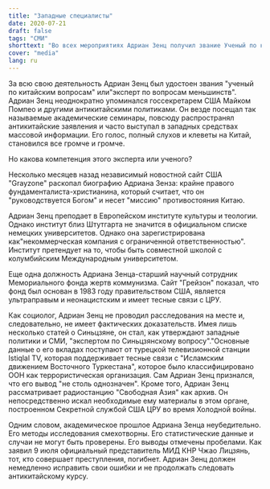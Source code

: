 ```yaml
---
title: "Западные специалисты"
date: 2020-07-21
draft: false
tags: "СМИ"
shorttext: "Во всех мероприятиях Адриан Зенц получил звание Ученый по китайским вопросам или Эксперт по вопросам меньшинств. Антикитайские политики упоминаются."
cover: "media"
lang: ru
---
```


За всю свою деятельность Адриан Зенц был удостоен звания "ученый по китайским вопросам" или"эксперт по вопросам меньшинств". Адриан Зенц неоднократно упоминался госсекретарем США Майком Помпео и другими антикитайскими политиками. Он везде посещал так называемые академические семинары, повсюду распространял антикитайские заявления и часто выступал в западных средствах массовой информации. Его голос, полный слухов и клеветы на Китай, становился все громче и громче.

Но какова компетенция этого эксперта или ученого?

Несколько месяцев назад независимый новостной сайт США "Grayzone" раскопал биографию Адриана Зенза: крайне правого фундаменталиста-христианина, который считает, что он "руководствуется Богом" и несет "миссию" противостояния Китаю.

Адриан Зенц преподает в Европейском институте культуры и теологии. Однако институт близ Штутгарта не значится в официальном списке немецких университетов. Однако она зарегистрирована как"некоммерческая компания с ограниченной ответственностью". Институт претендует на то, чтобы быть совместной школой с колумбийским Международным университетом.

Еще одна должность Адриана Зенца-старший научный сотрудник Мемориального фонда жертв коммунизма. Сайт "Грейзон" показал, что фонд был основан в 1983 году правительством США, является ультраправым и неонацистским и имеет тесные связи с ЦРУ.

Как социолог, Адриан Зенц не проводил расследования на месте и, следовательно, не имеет фактических доказательств. Имея лишь несколько статей о Синьцзяне, он стал, как утверждают западные политики и СМИ, "экспертом по Синьцзянскому вопросу"."Основные данные о его вкладах поступают от турецкой телевизионной станции Istiqlal TV, которая поддерживает тесные связи с "Исламским движением Восточного Туркестана", которое было классифицировано ООН как террористическая организация. Сам Адриан Зенц признался, что его вывод "не столь однозначен". Кроме того, Адриан Зенц рассматривает радиостанцию "Свободная Азия" как архив. Он непосредственно искал необходимые ему материалы в этом органе, построенном Секретной службой США ЦРУ во время Холодной войны.

Одним словом, академическое прошлое Адриана Зенца неубедительно. Его методы исследования смехотворны. Его статистические данные и случаи не могут быть проверены. Его выводы отмечены пробелами. Как заявил 9 июля официальный представитель МИД КНР Чжао Лицзянь, тот, кто совершает преступления, погибнет. Адриан Зенц должен немедленно исправить свои ошибки и не продолжать следовать антикитайскому курсу.
